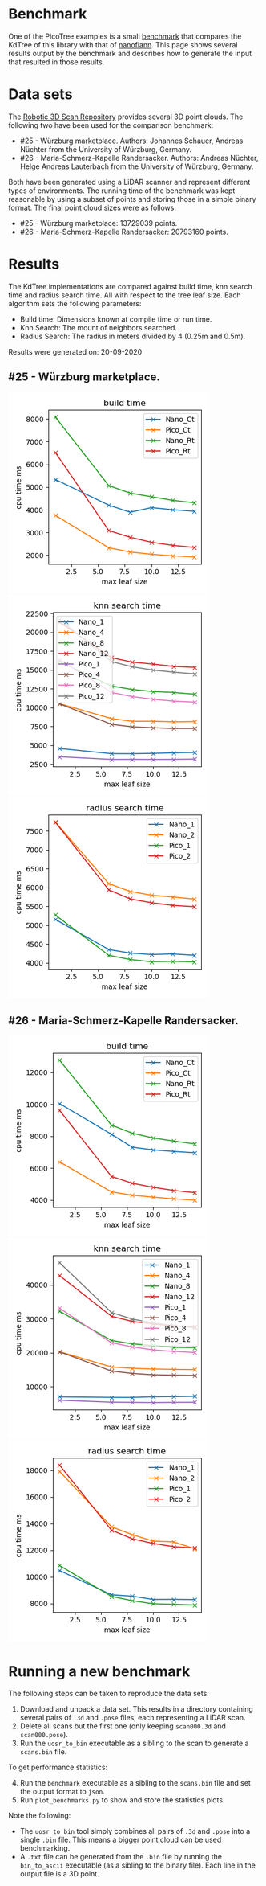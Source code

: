 # Benchmark

One of the PicoTree examples is a small [benchmark](./examples/benchmark/) that compares the KdTree of this library with that of [nanoflann](https://github.com/jlblancoc/nanoflann). This page shows several results output by the benchmark and describes how to generate the input that resulted in those results.

# Data sets

The [Robotic 3D Scan Repository](http://kos.informatik.uni-osnabrueck.de/3Dscans/) provides several 3D point clouds. The following two have been used for the comparison benchmark:

* #25 - Würzburg marketplace. Authors: Johannes Schauer, Andreas Nüchter from the University of Würzburg, Germany.
* #26 - Maria-Schmerz-Kapelle Randersacker. Authors: Andreas Nüchter, Helge Andreas Lauterbach from the University of Würzburg, Germany.

Both have been generated using a LiDAR scanner and represent different types of environments. The running time of the benchmark was kept reasonable by using a subset of points and storing those in a simple binary format. The final point cloud sizes were as follows:

* #25 - Würzburg marketplace: 13729039 points.
* #26 - Maria-Schmerz-Kapelle Randersacker: 20793160 points.

# Results

The KdTree implementations are compared against build time, knn search time and radius search time. All with respect to the tree leaf size. Each algorithm sets the following parameters:

* Build time: Dimensions known at compile time or run time.
* Knn Search: The mount of neighbors searched.
* Radius Search: The radius in meters divided by 4 (0.25m and 0.5m).

Results were generated on: 20-09-2020

## #25 - Würzburg marketplace.

![Square Build Time](./images/benchmark_square_build_time.png)![Square Knn Search Time](./images/benchmark_square_knn_search_time.png)![Square Radius Search Time](./images/benchmark_square_radius_search_time.png)

## #26 - Maria-Schmerz-Kapelle Randersacker.

![Square Build Time](./images/benchmark_church_build_time.png)![Square Knn Search Time](./images/benchmark_church_knn_search_time.png)![Square Radius Search Time](./images/benchmark_church_radius_search_time.png)

# Running a new benchmark

The following steps can be taken to reproduce the data sets:

1. Download and unpack a data set. This results in a directory containing several pairs of `.3d` and `.pose` files, each representing a LiDAR scan.
2. Delete all scans but the first one (only keeping `scan000.3d` and `scan000.pose`).
3. Run the `uosr_to_bin` executable as a sibling to the scan to generate a `scans.bin` file.

To get performance statistics:

4. Run the `benchmark` executable as a sibling to the `scans.bin` file and set the output format to `json`.
5. Run `plot_benchmarks.py` to show and store the statistics plots.

Note the following:

* The `uosr_to_bin` tool simply combines all pairs of `.3d` and `.pose` into a single `.bin` file. This means a bigger point cloud can be used benchmarking.
* A `.txt` file can be generated from the `.bin` file by running the `bin_to_ascii` executable (as a sibling to the binary file). Each line in the output file is a 3D point.
